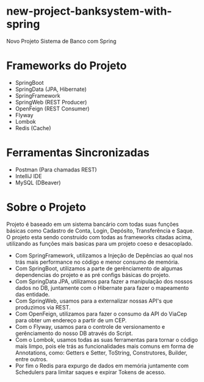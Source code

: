 # new-project-banksystem-with-spring
Novo Projeto Sistema de Banco com Spring

# Frameworks do Projeto
- SpringBoot
- SpringData (JPA, Hibernate)
- SpringFramework
- SpringWeb (REST Producer)
- OpenFeign (REST Consumer)
- Flyway
- Lombok
- Redis (Cache)

# Ferramentas Sincronizadas
- Postman (Para chamadas REST)
- IntelliJ IDE
- MySQL (DBeaver)

# Sobre o Projeto
Projeto é baseado em um sistema bancário com todas 
suas funções básicas como Cadastro de Conta, Login, 
Depósito, Transferência e Saque.
<br> O projeto esta sendo construido com todas as 
frameworks citadas acima, utilizando as funções mais 
basicas para um projeto coeso e desacoplado.
- Com SpringFramework, utilizamos a Injeção de 
Depências ao qual nos trás mais performance no código 
e menor consumo de memória.
- Com SpringBoot, utilizamos a parte de gerênciamento 
de algumas dependencias do projeto e as pré configs 
básicas do projeto.
- Com SpringData JPA, utilizamos para fazer a manipulação 
dos nossos dados no DB, juntamente com o Hibernate 
para fazer o mapeamento das entidade.
- Com SpringWeb, usamos para a externalizar nossas API's 
que produzimos via REST.
- Com OpenFeign, utilizamos para fazer o consumo da 
API do ViaCep para obter um endereço a partir de um 
CEP.
- Com o Flyway, usamos para o controle de versionamento 
e gerênciamento do nosso DB através do Script.
- Com o Lombok, usamos todas as suas ferramentas 
para tornar o código mais limpo, pois 
ele trás as funcionalidades mais comuns em forma de 
Annotations, como: Getters e Setter, ToString, Construtores, 
Builder, entre outros.
- Por fim o Redis para expurgo de dados em memória 
juntamente com Schedulers para limitar saques e expirar 
Tokens de acesso.